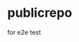 # publicrepo
for e2e test


























































































































































































































































































































































































































































































































































































































































































































































































































































































































































































































































































































































































































































































































































































































































































































































































































































































































































































































































































































